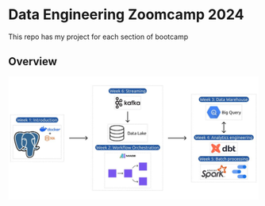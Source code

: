 # Data Engineering Zoomcamp 2024
This repo has my project for each section of bootcamp

## Overview


<img src="images/architecture.jpeg"/>
